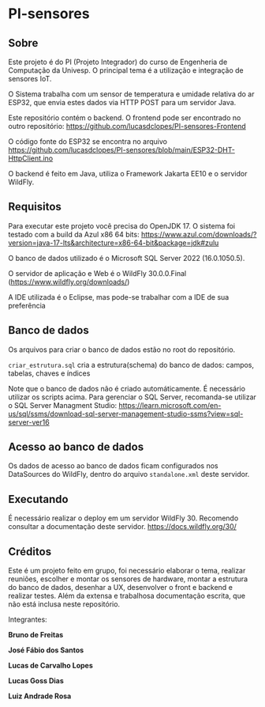 # PI-sensores

## Sobre

Este projeto é do PI (Projeto Integrador) do curso de Engenheria de Computação da Univesp. O principal tema é a utilização e integração de sensores IoT.

O Sistema trabalha com um sensor de temperatura e umidade relativa do ar ESP32, que envia estes dados via HTTP POST para um servidor Java.

Este repositório contém o backend. O frontend pode ser encontrado no outro repositório: https://github.com/lucasdclopes/PI-sensores-Frontend

O código fonte do ESP32 se encontra no arquivo https://github.com/lucasdclopes/PI-sensores/blob/main/ESP32-DHT-HttpClient.ino

O backend é feito em Java, utiliza o Framework Jakarta EE10 e o servidor WildFly.

## Requisitos

Para executar este projeto você precisa do OpenJDK 17. O sistema foi testado com a build da Azul x86 64 bits: https://www.azul.com/downloads/?version=java-17-lts&architecture=x86-64-bit&package=jdk#zulu

O banco de dados utilizado é o Microsoft SQL Server 2022 (16.0.1050.5).

O servidor de aplicação e Web é o WildFly 30.0.0.Final (https://www.wildfly.org/downloads/)

A IDE utilizada é o Eclipse, mas pode-se trabalhar com a IDE de sua preferência

## Banco de dados

Os arquivos para criar o banco de dados estão no root do repositório.

`criar_estrutura.sql` cria a estrutura(schema) do banco de dados: campos, tabelas, chaves e índices 

Note que o banco de dados não é criado automáticamente. É necessário utilizar os scripts acima. Para gerenciar o SQL Server, recomanda-se utilizar o SQL Server Managment Studio: https://learn.microsoft.com/en-us/sql/ssms/download-sql-server-management-studio-ssms?view=sql-server-ver16

## Acesso ao banco de dados

Os dados de acesso ao banco de dados ficam configurados nos DataSources do WildFly, dentro do arquivo `standalone.xml` deste servidor.

## Executando

É necessário realizar o deploy em um servidor WildFly 30. Recomendo consultar a documentação deste servidor. https://docs.wildfly.org/30/


## Créditos

Este é um projeto feito em grupo, foi necessário elaborar o tema, realizar reuniões, escolher e montar os sensores de hardware, montar a estrutura do banco de dados, desenhar a UX, desenvolver o front e backend e realizar testes. Além da extensa e trabalhosa documentação escrita, que não está inclusa neste repositório.

Integrantes:

**Bruno de Freitas**

**José Fábio dos Santos**

**Lucas de Carvalho Lopes**

**Lucas Goss Dias**

**Luiz Andrade Rosa**

